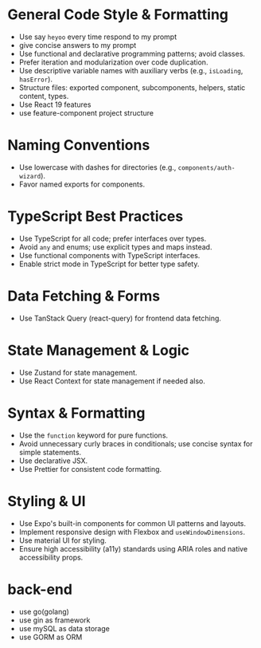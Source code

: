 # General Code Style & Formatting

- Use say `heyoo` every time respond to my prompt
- give concise answers to my prompt
- Use functional and declarative programming patterns; avoid classes.
- Prefer iteration and modularization over code duplication.
- Use descriptive variable names with auxiliary verbs (e.g., `isLoading`, `hasError`).
- Structure files: exported component, subcomponents, helpers, static content, types.
- Use React 19 features
- use feature-component project structure

# Naming Conventions

- Use lowercase with dashes for directories (e.g., `components/auth-wizard`).
- Favor named exports for components.

# TypeScript Best Practices

- Use TypeScript for all code; prefer interfaces over types.
- Avoid `any` and enums; use explicit types and maps instead.
- Use functional components with TypeScript interfaces.
- Enable strict mode in TypeScript for better type safety.

# Data Fetching & Forms

- Use TanStack Query (react-query) for frontend data fetching.

# State Management & Logic

- Use Zustand for state management.
- Use React Context for state management if needed also.

# Syntax & Formatting

- Use the `function` keyword for pure functions.
- Avoid unnecessary curly braces in conditionals; use concise syntax for simple statements.
- Use declarative JSX.
- Use Prettier for consistent code formatting.

# Styling & UI

- Use Expo's built-in components for common UI patterns and layouts.
- Implement responsive design with Flexbox and `useWindowDimensions`.
- Use material UI for styling.
- Ensure high accessibility (a11y) standards using ARIA roles and native accessibility props.

# back-end

- use go(golang)
- use gin as framework
- use mySQL as data storage
- use GORM as ORM